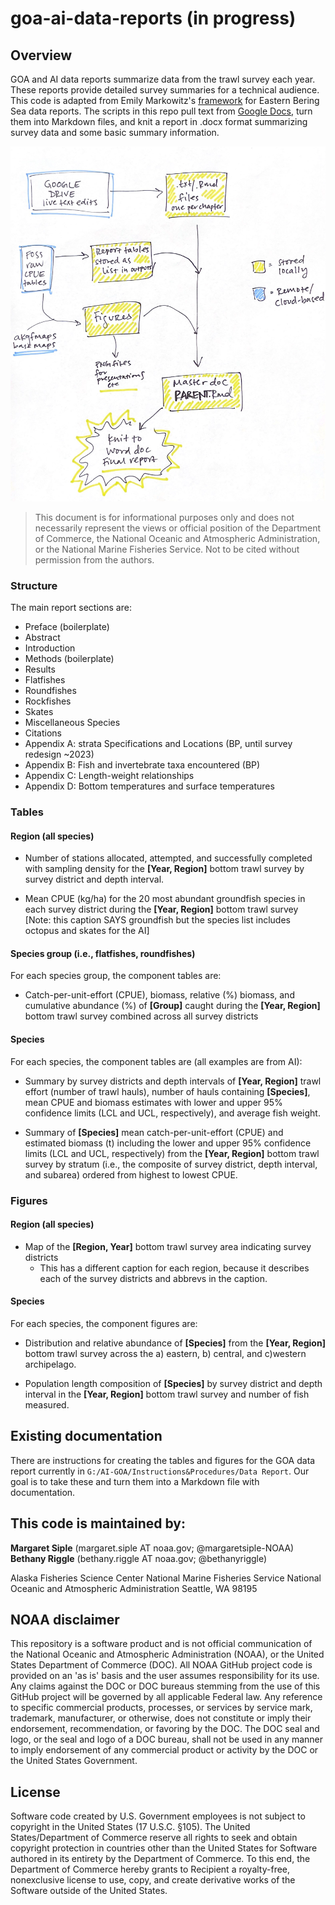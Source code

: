 # goa-ai-data-reports (in progress)

## Overview
GOA and AI data reports summarize data from the trawl survey each year. These reports provide detailed survey summaries for a technical audience. This code is adapted from Emily Markowitz's [framework](https://github.com/EmilyMarkowitz-NOAA/gap_bs_data_report) for Eastern Bering Sea data reports. The scripts in this repo pull text from [Google Docs](https://drive.google.com/drive/folders/1UAQKChSuKohsRJ5enOloHPk3qFtk5kVC), turn them into Markdown files, and knit a report in .docx format summarizing survey data and some basic summary information.

![Diagram of report structure](img/DataReportDiagram.png)

> This document is for informational purposes only and does not necessarily represent the views or official position of the Department of Commerce, the National Oceanic and Atmospheric Administration, or the National Marine Fisheries Service. Not to be cited without permission from the authors.

### Structure
The main report sections are:

- Preface (boilerplate)
- Abstract
- Introduction
- Methods (boilerplate)
- Results
- Flatfishes
- Roundfishes
- Rockfishes
- Skates
- Miscellaneous Species
- Citations
- Appendix A: strata Specifications and Locations (BP, until survey redesign ~2023)
- Appendix B: Fish and invertebrate taxa encountered (BP)
- Appendix C: Length-weight relationships
- Appendix D: Bottom temperatures and surface temperatures


### Tables
#### Region (all species)
  * Number of stations allocated, attempted, and successfully completed with sampling
density for the **[Year, Region]** bottom trawl survey by survey district and depth
interval.

  * Mean CPUE (kg/ha) for the 20 most abundant groundfish species in each survey district
during the **[Year, Region]** bottom trawl survey [Note: this caption SAYS groundfish but the species list includes octopus and skates for the AI]

#### Species group (i.e., flatfishes, roundfishes)
For each species group, the component tables are:

  * Catch-per-unit-effort (CPUE), biomass, relative (%) biomass, and cumulative abundance (%) of **[Group]** caught during the **[Year, Region]** bottom trawl survey combined across all survey districts

#### Species
For each species, the component tables are (all examples are from AI):

  *  Summary by survey districts and depth intervals of **[Year, Region]** trawl effort (number of trawl hauls), number of hauls containing **[Species]**, mean CPUE and biomass estimates with lower and upper 95% confidence limits (LCL and UCL, respectively), and average fish weight. 

  * Summary of **[Species]** mean catch-per-unit-effort (CPUE) and estimated biomass (t) including the lower and upper 95% confidence limits (LCL and UCL, respectively) from the **[Year, Region]** bottom trawl survey by stratum (i.e., the composite of survey district, depth interval, and subarea) ordered from highest to lowest CPUE.

### Figures
#### Region (all species)
  * Map of the **[Region, Year]** bottom trawl survey area indicating survey districts 
     - This has a different caption for each region, because it describes each of the survey districts and abbrevs in the caption.

#### Species

For each species, the component figures are:

  * Distribution and relative abundance of **[Species]** from the **[Year, Region]** bottom trawl survey across the a) eastern, b) central, and c)western archipelago.

  * Population length composition of **[Species]** by survey district and depth interval in the **[Year, Region]** bottom trawl survey and number of fish measured.

## Existing documentation
There are instructions for creating the tables and figures for the GOA data report currently in `G:/AI-GOA/Instructions&Procedures/Data Report`. Our goal is to take these and turn them into a Markdown file with documentation. 

## This code is maintained by:
**Margaret Siple** (margaret.siple AT noaa.gov; @margaretsiple-NOAA)
**Bethany Riggle** (bethany.riggle AT noaa.gov; @bethanyriggle)

Alaska Fisheries Science Center
National Marine Fisheries Service 
National Oceanic and Atmospheric Administration
Seattle, WA 98195

## NOAA disclaimer
This repository is a software product and is not official communication of the National Oceanic and Atmospheric Administration (NOAA), or the United States Department of Commerce (DOC). All NOAA GitHub project code is provided on an 'as is' basis and the user assumes responsibility for its use. Any claims against the DOC or DOC bureaus stemming from the use of this GitHub project will be governed by all applicable Federal law. Any reference to specific commercial products, processes, or services by service mark, trademark, manufacturer, or otherwise, does not constitute or imply their endorsement, recommendation, or favoring by the DOC. The DOC seal and logo, or the seal and logo of a DOC bureau, shall not be used in any manner to imply endorsement of any commercial product or activity by the DOC or the United States Government.

## License
Software code created by U.S. Government employees is not subject to copyright in the United States (17 U.S.C. §105). The United States/Department of Commerce reserve all rights to seek and obtain copyright protection in countries other than the United States for Software authored in its entirety by the Department of Commerce. To this end, the Department of Commerce hereby grants to Recipient a royalty-free, nonexclusive license to use, copy, and create derivative works of the Software outside of the United States.
